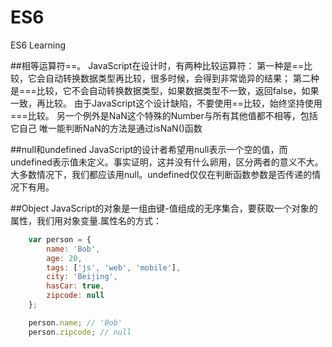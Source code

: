 # ES6
ES6 Learning

##相等运算符==。
JavaScript在设计时，有两种比较运算符：
第一种是==比较，它会自动转换数据类型再比较，很多时候，会得到非常诡异的结果；
第二种是===比较，它不会自动转换数据类型，如果数据类型不一致，返回false，如果一致，再比较。
由于JavaScript这个设计缺陷，不要使用==比较，始终坚持使用===比较。
另一个例外是NaN这个特殊的Number与所有其他值都不相等，包括它自己
唯一能判断NaN的方法是通过isNaN()函数


##null和undefined
JavaScript的设计者希望用null表示一个空的值，而undefined表示值未定义。事实证明，这并没有什么卵用，区分两者的意义不大。大多数情况下，我们都应该用null。undefined仅仅在判断函数参数是否传递的情况下有用。


##Object
JavaScript的对象是一组由键-值组成的无序集合，要获取一个对象的属性，我们用对象变量.属性名的方式：
```javascript
	var person = {
	    name: 'Bob',
	    age: 20,
	    tags: ['js', 'web', 'mobile'],
	    city: 'Beijing',
	    hasCar: true,
	    zipcode: null
	};

	person.name; // 'Bob'
	person.zipcode; // null
```